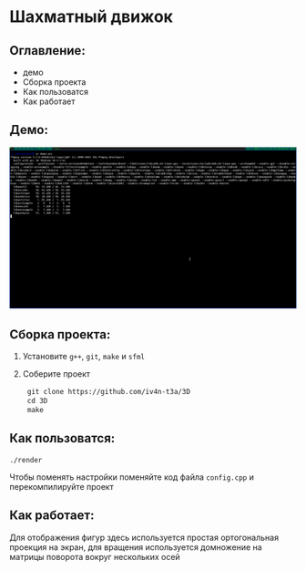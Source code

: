 # Шахматный движок

## Oглавление:

* демо
* Сборка проекта
* Как пользоватся
* Как работает

## Демо:
![](demo.gif)

## Сборка проекта:

1. Установите `g++`, `git`, `make` и `sfml`
2. Соберите проект

		git clone https://github.com/iv4n-t3a/3D
		cd 3D
		make

## Как пользоватся:

	./render

Чтобы поменять настройки поменяйте код файла `config.cpp` и перекомпилируйте проект

## Как работает:

Для отображения фигур здесь используется простая ортогональная проекция на экран,
для вращения используется домножение на матрицы поворота вокруг нескольких осей
